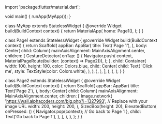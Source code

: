 import 'package:flutter/material.dart';

void main() {
  runApp(MyApp());
}

class MyApp extends StatelessWidget {
  @override
  Widget build(BuildContext context) {
    return MaterialApp(
      home: Page1(),
    );
  }
}

class Page1 extends StatelessWidget {
  @override
  Widget build(BuildContext context) {
    return Scaffold(
      appBar: AppBar(
        title: Text('Page 1'),
      ),
      body: Center(
        child: Column(
          mainAxisAlignment: MainAxisAlignment.center,
          children: <Widget>[
            GestureDetector(
              onTap: () {
                Navigator.push(
                  context,
                  MaterialPageRoute(builder: (context) => Page2()),
                );
              },
              child: Container(
                width: 100,
                height: 100,
                color: Colors.blue,
                child: Center(
                  child: Text(
                    'Click me',
                    style: TextStyle(color: Colors.white),
                  ),
                ),
              ),
            ),
          ],
        ),
      ),
    );
  }
}

class Page2 extends StatelessWidget {
  @override
  Widget build(BuildContext context) {
    return Scaffold(
      appBar: AppBar(
        title: Text('Page 2'),
      ),
      body: Center(
        child: Column(
          mainAxisAlignment: MainAxisAlignment.center,
          children: <Widget>[
            Image.network(
              'https://wall.alphacoders.com/big.php?i=1327993', // Replace with your image URL
              width: 200,
              height: 200,
            ),
            SizedBox(height: 20),
            ElevatedButton(
              onPressed: () {
                Navigator.pop(context); // Go back to Page 1
              },
              child: Text('Go back to Page 1'),
            ),
          ],
        ),
      ),
    );
  }
}
